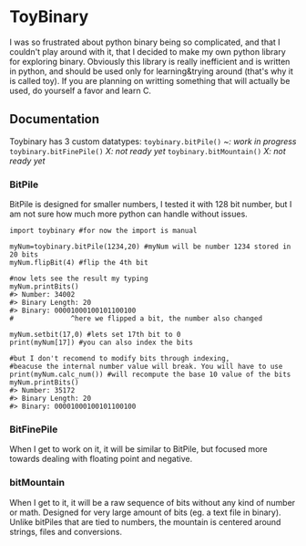 # ToyBinary

I was so frustrated about python binary being so complicated, and that I couldn't play around with it, that I decided to make my own python library for exploring binary.
Obviously this library is really inefficient and is written in python, and should be used only for learning&trying around (that's why it is called toy). If you are planning on writting something that will actually be used, do yourself a favor and learn C. 

## Documentation

Toybinary has 3 custom datatypes:
`toybinary.bitPile()` *~: work in progress*
`toybinary.bitFinePile()` *X: not ready yet*
`toybinary.bitMountain()` *X: not ready yet*

### BitPile

BitPile is designed for smaller numbers, I tested it with 128 bit number, but I am not sure how much more python can handle without issues.

```
import toybinary #for now the import is manual

myNum=toybinary.bitPile(1234,20) #myNum will be number 1234 stored in 20 bits
myNum.flipBit(4) #flip the 4th bit

#now lets see the result my typing
myNum.printBits()
#> Number: 34002 
#> Binary Length: 20 
#> Binary: 00001000100101100100
#              ^here we flipped a bit, the number also changed

myNum.setbit(17,0) #lets set 17th bit to 0
print(myNum[17]) #you can also index the bits

#but I don't recomend to modify bits through indexing, 
#beacuse the internal number value will break. You will have to use
print(myNum.calc_num()) #will recompute the base 10 value of the bits
myNum.printBits()
#> Number: 35172
#> Binary Length: 20 
#> Binary: 00001000100101100100
```

### BitFinePile

When I get to work on it, it will be similar to BitPile, but focused more towards dealing with floating point and negative.

### bitMountain

When I get to it, it will be a raw sequence of bits without any kind of number or math. Designed for very large amount of bits (eg. a text file in binary). Unlike bitPiles that are tied to numbers, the mountain is centered around strings, files and conversions. 
